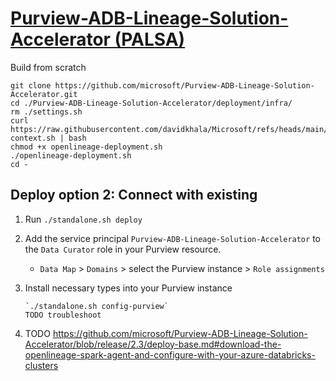# [Purview-ADB-Lineage-Solution-Accelerator (PALSA)](https://github.com/microsoft/Purview-ADB-Lineage-Solution-Accelerator)

Build from scratch
```
git clone https://github.com/microsoft/Purview-ADB-Lineage-Solution-Accelerator.git
cd ./Purview-ADB-Lineage-Solution-Accelerator/deployment/infra/
rm ./settings.sh
curl https://raw.githubusercontent.com/davidkhala/Microsoft/refs/heads/main/purview/lineage/palsa/demo-context.sh | bash
chmod +x openlineage-deployment.sh
./openlineage-deployment.sh
cd -
```

## Deploy option 2: Connect with existing
1. Run `./standalone.sh deploy`
2. Add the service principal `Purview-ADB-Lineage-Solution-Accelerator` to the `Data Curator` role in your Purview resource.
    - `Data Map` > `Domains` > select the Purview instance > `Role assignments`
3. Install necessary types into your Purview instance 
    ```
    `./standalone.sh config-purview`
    TODO troubleshoot
    ```

4. TODO 
https://github.com/microsoft/Purview-ADB-Lineage-Solution-Accelerator/blob/release/2.3/deploy-base.md#download-the-openlineage-spark-agent-and-configure-with-your-azure-databricks-clusters